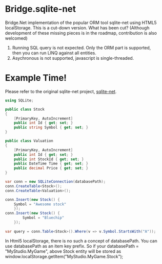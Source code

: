 # Bridge.sqlite-net
Bridge.Net implementation of the popular ORM tool sqlite-net using HTML5 localStorage.
This is a cut-down version. What has been cut? (Although development of these missing pieces is in the roadmap, contribution is also welcomed) 
1. Running SQL query is not expected. Only the ORM part is supported, then you can run LINQ against all entities.
2. Asychronous is not supported, javascript is single-threaded.

# Example Time!

Please refer to the original sqlite-net project, [sqlite-net](https://github.com/praeclarum/sqlite-net).

```csharp
using SQLite;

public class Stock
{
	[PrimaryKey, AutoIncrement]
	public int Id { get; set; }
	public string Symbol { get; set; }
}

public class Valuation
{
	[PrimaryKey, AutoIncrement]
	public int Id { get; set; }
	public int StockId { get; set; }
	public DateTime Time { get; set; }
	public decimal Price { get; set; }
}

var conn = new SQLiteConnection(databasePath);
conn.CreateTable<Stock>();
conn.CreateTable<Valuation>();

conn.Insert(new Stock() {		
	Symbol = "Awesome stock"		
    });	
conn.Insert(new Stock() {		
        Symbol = "Bluechip"		
    });
    
var query = conn.Table<Stock>().Where(v => v.Symbol.StartsWith("A"));
```

In Html5 localStorage, there is no such a concept of databasePath. You can use databasePath as an item key prefix.
So if your databasePath = "MyStudio.MyGame", above Stock entity will be stored as window.localStorage.getItem("MyStudio.MyGame.Stock");
